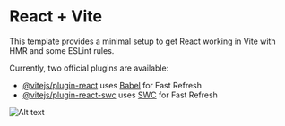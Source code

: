 # React + Vite

This template provides a minimal setup to get React working in Vite with HMR and some ESLint rules.

Currently, two official plugins are available:

- [@vitejs/plugin-react](https://github.com/vitejs/vite-plugin-react/blob/main/packages/plugin-react/README.md) uses [Babel](https://babeljs.io/) for Fast Refresh
- [@vitejs/plugin-react-swc](https://github.com/vitejs/vite-plugin-react-swc) uses [SWC](https://swc.rs/) for Fast Refresh

![Alt text]([http://full/path/to/img.jpg](https://raw.githubusercontent.com/atikurrahman1587/react-quiz-app/main/demo/home-page.png)https://raw.githubusercontent.com/atikurrahman1587/react-quiz-app/main/demo/home-page.png "")
